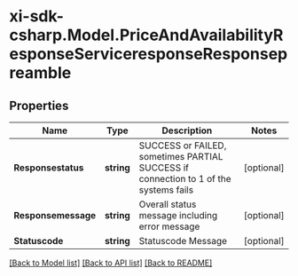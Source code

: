 # xi-sdk-csharp.Model.PriceAndAvailabilityResponseServiceresponseResponsepreamble

## Properties

Name | Type | Description | Notes
------------ | ------------- | ------------- | -------------
**Responsestatus** | **string** | SUCCESS or FAILED, sometimes PARTIAL SUCCESS if connection to 1 of the systems fails | [optional] 
**Responsemessage** | **string** | Overall status message including error message | [optional] 
**Statuscode** | **string** | Statuscode Message | [optional] 

[[Back to Model list]](../README.md#documentation-for-models) [[Back to API list]](../README.md#documentation-for-api-endpoints) [[Back to README]](../README.md)

